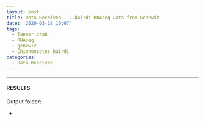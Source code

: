 ```yaml
---
layout: post
title: Data Received - C.bairdi RNAseq Data from Genewiz
date: '2020-03-18 10:07'
tags: 
  - Tanner crab
  - RNAseq
  - genewiz
  - Chionoecetes bairdi
categories: 
  - Data Received
---
```




---

#### RESULTS

Output folder:

- []()

